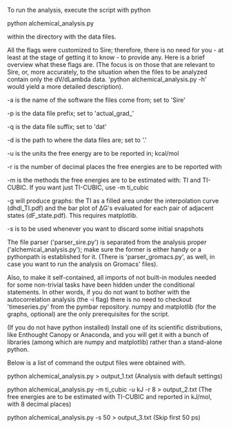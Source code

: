 To run the analysis, execute the script with python

python alchemical_analysis.py

within the directory with the data files.

All the flags were customized to Sire; therefore, there is no need for you - at least at the stage of getting it to know - to provide any. Here is a brief overview what these flags are. (The focus is on those that are relevant to Sire, or, more accurately, to the situation when the files to be analyzed contain only the dV/dLambda data. 'python alchemical_analysis.py -h' would yield a more detailed description).

-a is the name of the software the files come from; set to 'Sire'

-p is the data file prefix; set to 'actual_grad_'

-q is the data file suffix; set to 'dat'

-d is the path to where the data files are; set to '.'

-u is the units the free energy are to be reported in; kcal/mol

-r is the number of decimal places the free energies are to be reported with

-m is the methods the free energies are to be estimated with: TI and TI-CUBIC. If you want just TI-CUBIC, use -m ti_cubic

-g will produce graphs: the TI as a filled area under the interpolation curve (dhdl_TI.pdf) and the bar plot of ∆G's evaluated for each pair of adjacent states (dF_state.pdf). This requires matplotlib.

-s is to be used whenever you want to discard some initial snapshots

The file parser ('parser_sire.py') is separated from the analysis proper ('alchemical_analysis.py'); make sure the former is either handy or a pythonpath is established for it. (There is 'parser_gromacs.py', as well, in case you want to run the analysis on Gromacs' files).

Also, to make it self-contained, all imports of not built-in modules needed for some non-trivial tasks have been hidden under the conditional statements. In other words, if you do not want to bother with the autocorrelation analysis (the -i flag) there is no need to checkout 'timeseries.py' from the pymbar repository. numpy and matplotlib (for the graphs, optional) are the only prerequisites for the script.

(If you do not have python installed) Install one of its scientific distributions, like Enthought Canopy or Anaconda, and you will get it with a bunch of libraries (among which are numpy and matplotlib) rather than a stand-alone python.

Below is a list of command the output files were obtained with.

python alchemical_analysis.py > output_1.txt
(Analysis with default settings)

python alchemical_analysis.py -m ti_cubic -u kJ -r 8 > output_2.txt
(The free energies are to be estimated with TI-CUBIC and reported in kJ/mol, with 8 decimal places)

python alchemical_analysis.py -s 50 > output_3.txt
(Skip first 50 ps)
